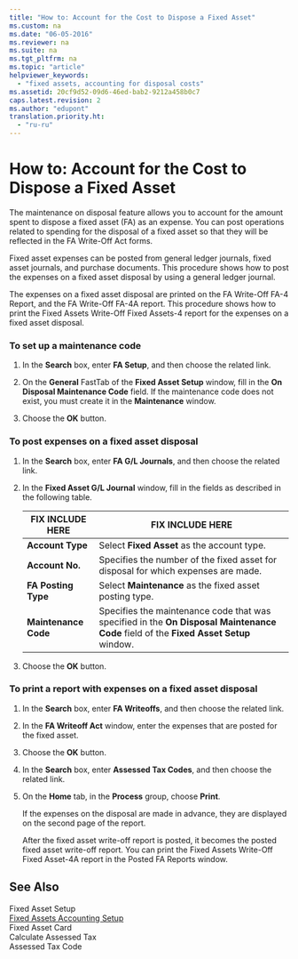```yaml
---
title: "How to: Account for the Cost to Dispose a Fixed Asset"
ms.custom: na
ms.date: "06-05-2016"
ms.reviewer: na
ms.suite: na
ms.tgt_pltfrm: na
ms.topic: "article"
helpviewer_keywords: 
  - "fixed assets, accounting for disposal costs"
ms.assetid: 20cf9d52-09d6-46ed-bab2-9212a458b0c7
caps.latest.revision: 2
ms.author: "edupont"
translation.priority.ht: 
  - "ru-ru"
---
```

# How to: Account for the Cost to Dispose a Fixed Asset
The maintenance on disposal feature allows you to account for the amount spent to dispose a fixed asset \(FA\) as an expense. You can post operations related to spending for the disposal of a fixed asset so that they will be reflected in the FA Write\-Off Act forms.  
  
 Fixed asset expenses can be posted from general ledger journals, fixed asset journals, and purchase documents. This procedure shows how to post the expenses on a fixed asset disposal by using a general ledger journal.  
  
 The expenses on a fixed asset disposal are printed on the FA Write\-Off FA\-4 Report, and the FA Write\-Off FA\-4A report. This procedure shows how to print the Fixed Assets Write\-Off Fixed Assets\-4 report for the expenses on a fixed asset disposal.  
  
### To set up a maintenance code  
  
1.  In the **Search** box, enter **FA Setup**, and then choose the related link.  
  
2.  On the **General** FastTab of the **Fixed Asset Setup** window, fill in the **On Disposal Maintenance Code** field. If the maintenance code does not exist, you must create it in the **Maintenance** window.  
  
3.  Choose the **OK** button.  
  
### To post expenses on a fixed asset disposal  
  
1.  In the **Search** box, enter **FA G\/L Journals**, and then choose the related link.  
  
2.  In the **Fixed Asset G\/L Journal** window, fill in the fields as described in the following table.  
  
    |FIX INCLUDE HERE<!--[!INCLUDE[bp_tablefield](../../ApplicationDesign/includes/bp_tablefield_md.md)] -->|FIX INCLUDE HERE<!--[!INCLUDE[bp_tabledescription](../../ApplicationDesign/includes/bp_tabledescription_md.md)] -->|  
    |---------------------------------|---------------------------------------|  
    |**Account Type**|Select **Fixed Asset** as the account type.|  
    |**Account No.**|Specifies the number of the fixed asset for disposal for which expenses are made.|  
    |**FA Posting Type**|Select **Maintenance** as the fixed asset posting type.|  
    |**Maintenance Code**|Specifies the maintenance code that was specified in the **On Disposal Maintenance Code** field of the **Fixed Asset Setup** window.|  
  
3.  Choose the **OK** button.  
  
### To print a report with expenses on a fixed asset disposal  
  
1.  In the **Search** box, enter **FA Writeoffs**, and then choose the related link.  
  
2.  In the **FA Writeoff Act** window, enter the expenses that are posted for the fixed asset.  
  
3.  Choose the **OK** button.  
  
4.  In the **Search** box, enter **Assessed Tax Codes**, and then choose the related link.  
  
5.  On the **Home** tab, in the **Process** group, choose **Print**.  
  
     If the expenses on the disposal are made in advance, they are displayed on the second page of the report.  
  
     After the fixed asset write\-off report is posted, it becomes the posted fixed asset write\-off report. You can print the Fixed Assets Write\-Off Fixed Asset\-4A report in the Posted FA Reports window.  
  
## See Also  
 Fixed Asset Setup   
 [Fixed Assets Accounting Setup](../../Finance/fixed-assets-accounting-setup.md)   
 Fixed Asset Card   
 Calculate Assessed Tax   
 Assessed Tax Code